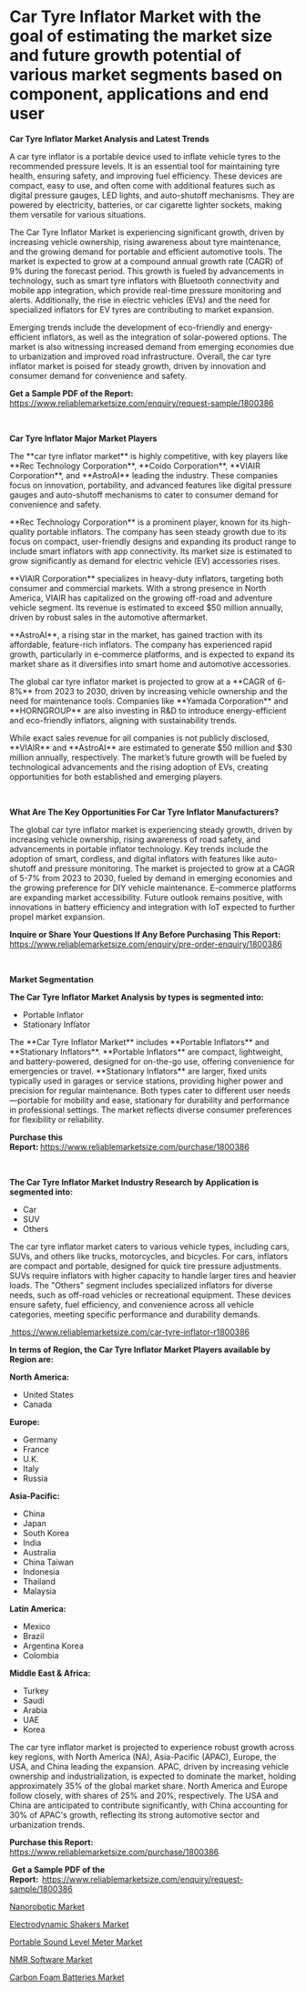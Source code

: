 <p><h1>Car Tyre Inflator Market with the goal of estimating the market size and future growth potential of various market segments based on component, applications and end user</h1></p><p><strong>Car Tyre Inflator Market Analysis and Latest Trends</strong></p>
<p><p>A car tyre inflator is a portable device used to inflate vehicle tyres to the recommended pressure levels. It is an essential tool for maintaining tyre health, ensuring safety, and improving fuel efficiency. These devices are compact, easy to use, and often come with additional features such as digital pressure gauges, LED lights, and auto-shutoff mechanisms. They are powered by electricity, batteries, or car cigarette lighter sockets, making them versatile for various situations.</p><p>The Car Tyre Inflator Market is experiencing significant growth, driven by increasing vehicle ownership, rising awareness about tyre maintenance, and the growing demand for portable and efficient automotive tools. The market is expected to grow at a compound annual growth rate (CAGR) of 9% during the forecast period. This growth is fueled by advancements in technology, such as smart tyre inflators with Bluetooth connectivity and mobile app integration, which provide real-time pressure monitoring and alerts. Additionally, the rise in electric vehicles (EVs) and the need for specialized inflators for EV tyres are contributing to market expansion.</p><p>Emerging trends include the development of eco-friendly and energy-efficient inflators, as well as the integration of solar-powered options. The market is also witnessing increased demand from emerging economies due to urbanization and improved road infrastructure. Overall, the car tyre inflator market is poised for steady growth, driven by innovation and consumer demand for convenience and safety.</p></p>
<p><strong>Get a Sample PDF of the Report:&nbsp;</strong> <a href="https://www.reliablemarketsize.com/enquiry/request-sample/1800386?utm_campaign=1898&utm_medium=2&utm_source=Github&utm_content=ia&utm_term=22012025&utm_id=car-tyre-inflator">https://www.reliablemarketsize.com/enquiry/request-sample/1800386</a></p>
<p>&nbsp;</p>
<p><strong>Car Tyre Inflator Major Market Players</strong></p>
<p><p>The **car tyre inflator market** is highly competitive, with key players like **Rec Technology Corporation**, **Coido Corporation**, **VIAIR Corporation**, and **AstroAI** leading the industry. These companies focus on innovation, portability, and advanced features like digital pressure gauges and auto-shutoff mechanisms to cater to consumer demand for convenience and safety.</p><p>**Rec Technology Corporation** is a prominent player, known for its high-quality portable inflators. The company has seen steady growth due to its focus on compact, user-friendly designs and expanding its product range to include smart inflators with app connectivity. Its market size is estimated to grow significantly as demand for electric vehicle (EV) accessories rises.</p><p>**VIAIR Corporation** specializes in heavy-duty inflators, targeting both consumer and commercial markets. With a strong presence in North America, VIAIR has capitalized on the growing off-road and adventure vehicle segment. Its revenue is estimated to exceed $50 million annually, driven by robust sales in the automotive aftermarket.</p><p>**AstroAI**, a rising star in the market, has gained traction with its affordable, feature-rich inflators. The company has experienced rapid growth, particularly in e-commerce platforms, and is expected to expand its market share as it diversifies into smart home and automotive accessories.</p><p>The global car tyre inflator market is projected to grow at a **CAGR of 6-8%** from 2023 to 2030, driven by increasing vehicle ownership and the need for maintenance tools. Companies like **Yamada Corporation** and **HORNGROUP** are also investing in R&D to introduce energy-efficient and eco-friendly inflators, aligning with sustainability trends.</p><p>While exact sales revenue for all companies is not publicly disclosed, **VIAIR** and **AstroAI** are estimated to generate $50 million and $30 million annually, respectively. The market’s future growth will be fueled by technological advancements and the rising adoption of EVs, creating opportunities for both established and emerging players.</p></p>
<p>&nbsp;</p>
<p><strong>What Are The Key Opportunities For Car Tyre Inflator Manufacturers?</strong></p>
<p><p>The global car tyre inflator market is experiencing steady growth, driven by increasing vehicle ownership, rising awareness of road safety, and advancements in portable inflator technology. Key trends include the adoption of smart, cordless, and digital inflators with features like auto-shutoff and pressure monitoring. The market is projected to grow at a CAGR of 5-7% from 2023 to 2030, fueled by demand in emerging economies and the growing preference for DIY vehicle maintenance. E-commerce platforms are expanding market accessibility. Future outlook remains positive, with innovations in battery efficiency and integration with IoT expected to further propel market expansion.</p></p>
<p><strong>Inquire or Share Your Questions If Any Before Purchasing This Report:</strong> <a href="https://www.reliablemarketsize.com/enquiry/pre-order-enquiry/1800386?utm_campaign=1898&utm_medium=2&utm_source=Github&utm_content=ia&utm_term=22012025&utm_id=car-tyre-inflator">https://www.reliablemarketsize.com/enquiry/pre-order-enquiry/1800386</a></p>
<p>&nbsp;</p>
<p><strong>Market Segmentation</strong></p>
<p><strong>The Car Tyre Inflator Market Analysis by types is segmented into:</strong></p>
<p><ul><li>Portable Inflator</li><li>Stationary Inflator</li></ul></p>
<p><p>The **Car Tyre Inflator Market** includes **Portable Inflators** and **Stationary Inflators**. **Portable Inflators** are compact, lightweight, and battery-powered, designed for on-the-go use, offering convenience for emergencies or travel. **Stationary Inflators** are larger, fixed units typically used in garages or service stations, providing higher power and precision for regular maintenance. Both types cater to different user needs—portable for mobility and ease, stationary for durability and performance in professional settings. The market reflects diverse consumer preferences for flexibility or reliability.</p></p>
<p><strong>Purchase this Report:&nbsp;</strong><a href="https://www.reliablemarketsize.com/purchase/1800386?utm_campaign=1898&utm_medium=2&utm_source=Github&utm_content=ia&utm_term=22012025&utm_id=car-tyre-inflator">https://www.reliablemarketsize.com/purchase/1800386</a></p>
<p>&nbsp;</p>
<p><strong>The Car Tyre Inflator Market Industry Research by Application is segmented into:</strong></p>
<p><ul><li>Car</li><li>SUV</li><li>Others</li></ul></p>
<p><p>The car tyre inflator market caters to various vehicle types, including cars, SUVs, and others like trucks, motorcycles, and bicycles. For cars, inflators are compact and portable, designed for quick tire pressure adjustments. SUVs require inflators with higher capacity to handle larger tires and heavier loads. The "Others" segment includes specialized inflators for diverse needs, such as off-road vehicles or recreational equipment. These devices ensure safety, fuel efficiency, and convenience across all vehicle categories, meeting specific performance and durability demands.</p></p>
<p><a href="https://www.reliablemarketsize.com/car-tyre-inflator-r1800386?utm_campaign=1898&utm_medium=2&utm_source=Github&utm_content=ia&utm_term=22012025&utm_id=car-tyre-inflator">&nbsp;https://www.reliablemarketsize.com/car-tyre-inflator-r1800386</a></p>
<p><strong>In terms of Region, the Car Tyre Inflator Market Players available by Region are:</strong></p>
<p>
    <p> <strong> North America: </strong>
        <ul>
            <li>United States</li>
            <li>Canada</li>
        </ul>
        </p> 
    <p> <strong> Europe: </strong>
        <ul>
            <li>Germany</li>
            <li>France</li>
            <li>U.K.</li>
            <li>Italy</li>
            <li>Russia</li>
        </ul>
        </p> 
    <p> <strong> Asia-Pacific: </strong>
        <ul>
            <li>China</li>
            <li>Japan</li>
            <li>South Korea</li>
            <li>India</li>
            <li>Australia</li>
            <li>China Taiwan</li>
            <li>Indonesia</li>
            <li>Thailand</li>
            <li>Malaysia</li>
        </ul>
        </p> 
    <p> <strong> Latin America: </strong>
        <ul>
            <li>Mexico</li>
            <li>Brazil</li>
            <li>Argentina Korea</li>
            <li>Colombia</li>
        </ul>
        </p> 
    <p> <strong> Middle East & Africa: </strong>
        <ul>
            <li>Turkey</li>
            <li>Saudi</li>
            <li>Arabia</li>
            <li>UAE</li>
            <li>Korea</li>
        </ul>
    </p>
    </p>
<p><p>The car tyre inflator market is projected to experience robust growth across key regions, with North America (NA), Asia-Pacific (APAC), Europe, the USA, and China leading the expansion. APAC, driven by increasing vehicle ownership and industrialization, is expected to dominate the market, holding approximately 35% of the global market share. North America and Europe follow closely, with shares of 25% and 20%, respectively. The USA and China are anticipated to contribute significantly, with China accounting for 30% of APAC's growth, reflecting its strong automotive sector and urbanization trends.</p></p>
<p><strong>Purchase this Report: </strong><a href="https://www.reliablemarketsize.com/purchase/1800386?utm_campaign=1898&utm_medium=2&utm_source=Github&utm_content=ia&utm_term=22012025&utm_id=car-tyre-inflator">https://www.reliablemarketsize.com/purchase/1800386</a></p>
<p>&nbsp;<strong>Get a Sample PDF of the Report:&nbsp;&nbsp;</strong><a href="https://www.reliablemarketsize.com/enquiry/request-sample/1800386?utm_campaign=1898&utm_medium=2&utm_source=Github&utm_content=ia&utm_term=22012025&utm_id=car-tyre-inflator">https://www.reliablemarketsize.com/enquiry/request-sample/1800386</a></p>
<p><strong></strong></p>
<p><p><a href="https://www.linkedin.com/pulse/detailed-nanorobotic-market-trend-analysis-projected-72-cagr-boibf?utm_campaign=1898&utm_medium=2&utm_source=Github&utm_content=ia&utm_term=22012025&utm_id=car-tyre-inflator">Nanorobotic Market</a></p><p><a href="https://www.linkedin.com/pulse/electrodynamic-shakers-market-growth-forecast-size-projected-uogdc?utm_campaign=1898&utm_medium=2&utm_source=Github&utm_content=ia&utm_term=22012025&utm_id=car-tyre-inflator">Electrodynamic Shakers Market</a></p><p><a href="https://www.linkedin.com/pulse/portable-sound-level-meter-market-analysis-revenue-forecast-124-cdkhe?utm_campaign=1898&utm_medium=2&utm_source=Github&utm_content=ia&utm_term=22012025&utm_id=car-tyre-inflator">Portable Sound Level Meter‎ Market</a></p><p><a href="https://www.linkedin.com/pulse/nmr-software-market-report-mines-projected-cagr-89-providing-forecasts-ewnke?utm_campaign=1898&utm_medium=2&utm_source=Github&utm_content=ia&utm_term=22012025&utm_id=car-tyre-inflator">NMR Software Market</a></p><p><a href="https://www.linkedin.com/pulse/carbon-foam-batteries-market-report-addressing-business-developments-fvdwf?utm_campaign=1898&utm_medium=2&utm_source=Github&utm_content=ia&utm_term=22012025&utm_id=car-tyre-inflator">Carbon Foam Batteries Market</a></p></p>